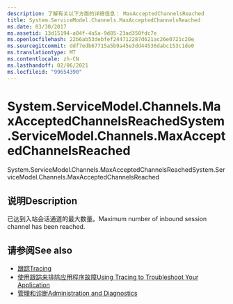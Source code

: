 ```yaml
---
description: 了解有关以下方面的详细信息： MaxAcceptedChannelsReached
title: System.ServiceModel.Channels.MaxAcceptedChannelsReached
ms.date: 03/30/2017
ms.assetid: 13d15194-a04f-4a5a-9d85-23ad350fdc7e
ms.openlocfilehash: 22b6ab53debfef244712287d621ac26e0721c20e
ms.sourcegitcommit: ddf7edb67715a5b9a45e3dd44536dabc153c1de0
ms.translationtype: MT
ms.contentlocale: zh-CN
ms.lasthandoff: 02/06/2021
ms.locfileid: "99654390"
---
```

# <a name="systemservicemodelchannelsmaxacceptedchannelsreached"></a><span data-ttu-id="e054d-103">System.ServiceModel.Channels.MaxAcceptedChannelsReached</span><span class="sxs-lookup"><span data-stu-id="e054d-103">System.ServiceModel.Channels.MaxAcceptedChannelsReached</span></span>

<span data-ttu-id="e054d-104">System.ServiceModel.Channels.MaxAcceptedChannelsReached</span><span class="sxs-lookup"><span data-stu-id="e054d-104">System.ServiceModel.Channels.MaxAcceptedChannelsReached</span></span>  
  
## <a name="description"></a><span data-ttu-id="e054d-105">说明</span><span class="sxs-lookup"><span data-stu-id="e054d-105">Description</span></span>  

 <span data-ttu-id="e054d-106">已达到入站会话通道的最大数量。</span><span class="sxs-lookup"><span data-stu-id="e054d-106">Maximum number of inbound session channel has been reached.</span></span>  
  
## <a name="see-also"></a><span data-ttu-id="e054d-107">请参阅</span><span class="sxs-lookup"><span data-stu-id="e054d-107">See also</span></span>

- [<span data-ttu-id="e054d-108">跟踪</span><span class="sxs-lookup"><span data-stu-id="e054d-108">Tracing</span></span>](index.md)
- [<span data-ttu-id="e054d-109">使用跟踪来排除应用程序故障</span><span class="sxs-lookup"><span data-stu-id="e054d-109">Using Tracing to Troubleshoot Your Application</span></span>](using-tracing-to-troubleshoot-your-application.md)
- [<span data-ttu-id="e054d-110">管理和诊断</span><span class="sxs-lookup"><span data-stu-id="e054d-110">Administration and Diagnostics</span></span>](../index.md)
